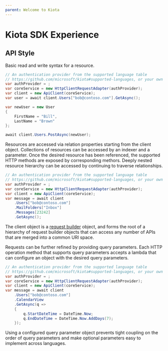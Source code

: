 ```yaml
---
parent: Welcome to Kiota
---
```


# Kiota SDK Experience

## API Style

Basic read and write syntax for a resource.

```csharp
// An authentication provider from the supported language table
// https://github.com/microsoft/kiota#supported-languages, or your own implementation
var authProvider = ;
var coreService = new HttpClientRequestAdapter(authProvider);
var client = new ApiClient(coreService);
var user = await client.Users["bob@contoso.com"].GetAsync();

var newUser = new User
{
    FirstName = "Bill",
    LastName = "Brown"
};

await client.Users.PostAsync(newUser);
```

Resources are accessed via relation properties starting from the client object.  Collections of resources can be accessed by an indexer and a parameter. Once the desired resource has been referenced, the supported HTTP methods are exposed by corresponding methors.  Deeply nested resource hierarchy can be accessed by continuing to traverse relationships.

```csharp
// An authentication provider from the supported language table
// https://github.com/microsoft/kiota#supported-languages, or your own implementation
var authProvider = ;
var coreService = new HttpClientRequestAdapter(authProvider);
var client = new ApiClient(coreService);
var message = await client
    .Users["bob@contoso.com"]
    .MailFolders["Inbox"]
    .Messages[23242]
    .GetAsync();
```

The client object is a [request builder](requestbuilders) object, and forms the root of a hierarchy of request builder objects that can access any number of APIs that are merged into a common URI space.

Requests can be further refined by providing query parameters. Each HTTP operation method that supports query parameters accepts a lambda that can configure an object with the desired query parameters.

```csharp
// An authentication provider from the supported language table
// https://github.com/microsoft/kiota#supported-languages, or your own implementation
var authProvider = ;
var coreService = new HttpClientRequestAdapter(authProvider);
var client = new ApiClient(coreService);
var message = await client
    .Users["bob@contoso.com"]
    .CalendarView
    .GetAsync(q =>
    {
        q.StartDateTime = DateTime.Now;
        q.EndDateTime = DateTime.Now.AddDays(7);
    });
```

Using a configured query parameter object prevents tight coupling on the order of query parameters and make optional parameters easy to implement across languages.
